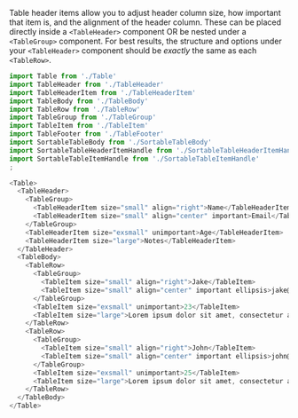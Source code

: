 Table header items allow you to adjust header column size, how important that item is, and
the alignment of the header column.  These can be placed directly inside a `<TableHeader>`
component OR be nested under a `<TableGroup>` component.  For best results, the structure and
options under your `<TableHeader>` component should be *exactly* the same as each `<TableRow>`.

```js
import Table from './Table'
import TableHeader from './TableHeader'
import TableHeaderItem from './TableHeaderItem'
import TableBody from './TableBody'
import TableRow from './TableRow'
import TableGroup from './TableGroup'
import TableItem from './TableItem'
import TableFooter from './TableFooter'
import SortableTableBody from './SortableTableBody'
import SortableTableHeaderItemHandle from './SortableTableHeaderItemHandle'
import SortableTableItemHandle from './SortableTableItemHandle'
;

<Table>
  <TableHeader>
    <TableGroup>
      <TableHeaderItem size="small" align="right">Name</TableHeaderItem>
      <TableHeaderItem size="small" align="center" important>Email</TableHeaderItem>
    </TableGroup>
    <TableHeaderItem size="exsmall" unimportant>Age</TableHeaderItem>
    <TableHeaderItem size="large">Notes</TableHeaderItem>
  </TableHeader>
  <TableBody>
    <TableRow>
      <TableGroup>
        <TableItem size="small" align="right">Jake</TableItem>
        <TableItem size="small" align="center" important ellipsis>jake@example.com</TableItem>
      </TableGroup>
      <TableItem size="exsmall" unimportant>23</TableItem>
      <TableItem size="large">Lorem ipsum dolor sit amet, consectetur adipisicing elit, sed do eiusmod tempor incididunt ut labore et dolore magna aliqua.</TableItem>
    </TableRow>
    <TableRow>
      <TableGroup>
        <TableItem size="small" align="right">John</TableItem>
        <TableItem size="small" align="center" important ellipsis>john@example.com</TableItem>
      </TableGroup>
      <TableItem size="exsmall" unimportant>25</TableItem>
      <TableItem size="large">Lorem ipsum dolor sit amet, consectetur adipisicing elit, sed do eiusmod tempor incididunt ut labore et dolore magna aliqua.</TableItem>
    </TableRow>
  </TableBody>
</Table>
```
